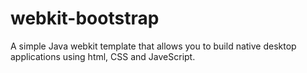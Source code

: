 webkit-bootstrap
================

A simple Java webkit template that allows you to build native desktop applications using html, CSS and JaveScript.